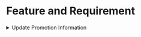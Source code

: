 # Feature and Requirement

<details><summary> Update Promotion Information </summary>
  
### Feature Overview  
The Promotion Update feature enables users to modify promotion information within the application. It provides a user-friendly interface for users to edit and save changes to the promotion data.

### Requirements  
**Promotion Creation**  
Users are able to:  
- create new promotion
- set the promotion period
- set the promotion duration
- promotion limit type

**Promotion Modification**  
Users are able to:  
- modify the promotion info
- save changes to the database

**View Promotion**  
Users are able to view:  
- promotion details
- currency settings
- prize pool information
- transaction
- transaction summary

**Promotion Cancellation**  
Users are able to:  
- cancel the existing promotion

**Promotion Filtering and Searching**  
Application allow user to filter and search promotion based on criteria:  
- promotion name
- promotion type
- operator
- promotion status
- promotion start or end date

**Validation**  
The system should validate user inputs to ensure data integrity and accuracy. It should check for required fields, proper input format, and valid patterns.

**Save Changes**  
Upon editing the promotion, users should have the ability to save the changes made.

**Error Handling**  
The feature should handle error cases, such as invalid inputs or server-side errors. Appropriate error messages should be displayed to guide users in resolving any issues.

### User Interface Mockup
Include a visual representation or mockup of the user interface where users can update the promotion information. You can provide an image or a link to the mockup.

### Acceptance Criteria  
- Users can access the promotion update feature from the manage promotion page.
- All promotion fields are pre-populated with the existing promotion information.
- Users can modify reasonable fields of the promotion data only.
- Validation is performed on user inputs, and error messages are displayed for invalid inputs.
- Users can save the changes and receive confirmation of the successful update.
- Updated promotion information is immediately reflected throughout the application.

### Related Documentation  
Create Promotion: Refer to the separate documentation on how new users can create an account.
  
  </details>
